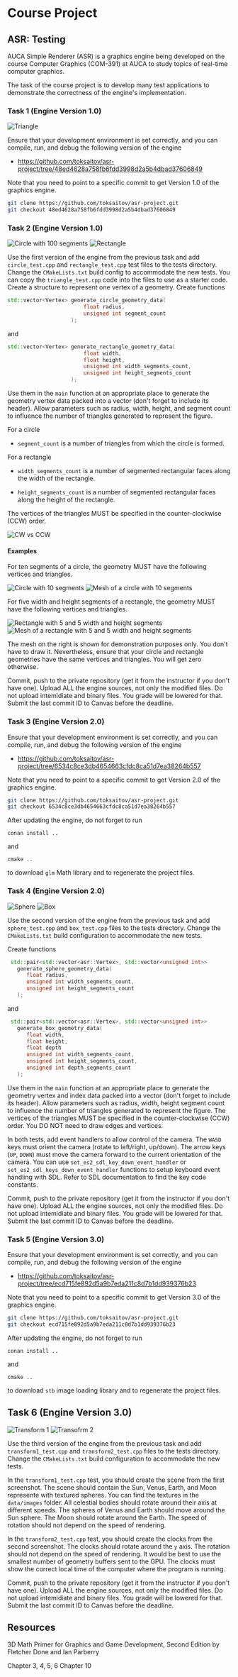 Course Project
==============

## ASR: Testing

AUCA Simple Renderer (ASR) is a graphics engine being developed on the course
Computer Graphics (COM-391) at AUCA to study topics of real-time computer
graphics.

The task of the course project is to develop many test applications to
demonstrate the correctness of the engine's implementation.

### Task 1 (Engine Version 1.0)

![Triangle](https://i.imgur.com/fOPt4OE.png)

Ensure that your development environment is set correctly, and you can compile,
run, and debug the following version of the engine

* <https://github.com/toksaitov/asr-project/tree/48ed4628a758fb6fdd3998d2a5b4dbad37606849>

Note that you need to point to a specific commit to get Version 1.0 of the
graphics engine.

```bash
git clone https://github.com/toksaitov/asr-project.git
git checkout 48ed4628a758fb6fdd3998d2a5b4dbad37606849
```

### Task 2 (Engine Version 1.0)

![Circle with 100 segments](https://i.imgur.com/cWuwmBI.png)
![Rectangle](https://i.imgur.com/XUcM9EG.png)

Use the first version of the engine from the previous task and add
`circle_test.cpp` and `rectangle_test.cpp` test files to the tests directory.
Change the `CMakeLists.txt` build config to accommodate the new tests. You can
copy the `triangle_test.cpp` code into the files to use as a starter code.
Create a structure to represent one vertex of a geometry. Create functions

```cpp
std::vector<Vertex> generate_circle_geometry_data(
                        float radius,
                        unsigned int segment_count
                    );
```

and

```cpp
std::vector<Vertex> generate_rectangle_geometry_data(
                        float width,
                        float height,
                        unsigned int width_segments_count,
                        unsigned int height_segments_count
                    );
```

Use them in the `main` function at an appropriate place to generate the geometry
vertex data packed into a vector (don't forget to include its header). Allow
parameters such as radius, width, height, and segment count to influence the
number of triangles generated to represent the figure.

For a circle

* `segment_count` is a number of triangles from which the circle is formed.

For a rectangle

* `width_segments_count` is a number of segmented rectangular faces along the
   width of the rectangle.

* `height_segments_count` is a number of segmented rectangular faces along the
   height of the rectangle.

The vertices of the triangles MUST be specified in the counter-clockwise (CCW)
order.

![CW vs CCW](https://www.khronos.org/opengl/wiki_opengl/images/Winding_order.png)

#### Examples

For ten segments of a circle, the geometry MUST have the following vertices and
triangles.

![Circle with 10 segments](https://i.imgur.com/y0dIDuo.png)
![Mesh of a circle with 10 segments](https://i.imgur.com/JHasEVd.png)

For five width and height segments of a rectangle, the geometry MUST have the
following vertices and triangles.

![Rectangle with 5 and 5 width and height segments](https://i.imgur.com/XUcM9EG.png)
![Mesh of a rectangle with 5 and 5 width and height segments](https://i.imgur.com/mc2me62.png)

The mesh on the right is shown for demonstration purposes only. You don't have
to draw it. Nevertheless, ensure that your circle and rectangle geometries have
the same vertices and triangles. You will get zero otherwise.

Commit, push to the private repository (get it from the instructor if you don't
have one). Upload ALL the engine sources, not only the modified files. Do not
upload intemidiate and binary files. You grade will be lowered for that. Submit
the last commit ID to Canvas before the deadline.

### Task 3 (Engine Version 2.0)

Ensure that your development environment is set correctly, and you can compile,
run, and debug the following version of the engine

* <https://github.com/toksaitov/asr-project/tree/6534c8ce3db4654663cfdc8ca51d7ea38264b557>

Note that you need to point to a specific commit to get Version 2.0 of the
graphics engine.

```bash
git clone https://github.com/toksaitov/asr-project.git
git checkout 6534c8ce3db4654663cfdc8ca51d7ea38264b557
```

After updating the engine, do not forget to run

```
conan install ..
```

and

```
cmake ..
```

to download `glm` Math library and to regenerate the project files.

### Task 4 (Engine Version 2.0)

![Sphere](https://i.imgur.com/eTUIFQE.png)
![Box](https://i.imgur.com/UBmVOt2.png)

Use the second version of the engine from the previous task and add
`sphere_test.cpp` and `box_test.cpp` files to the tests directory.  Change the
`CMakeLists.txt` build configuration to accommodate the new tests.

Create functions

```cpp
 std::pair<std::vector<asr::Vertex>, std::vector<unsigned int>>
   generate_sphere_geometry_data(
      float radius,
      unsigned int width_segments_count,
      unsigned int height_segments_count
   );
```

and

```cpp
 std::pair<std::vector<asr::Vertex>, std::vector<unsigned int>>
   generate_box_geometry_data(
      float width,
      float height,
      float depth
      unsigned int width_segments_count,
      unsigned int height_segments_count,
      unsigned int depth_segments_count
   );
```

Use them in the `main` function at an appropriate place to generate the geometry
vertex and index data packed into a vector (don't forget to include its header).
Allow parameters such as radius, width, height segment count to influence the
number of triangles generated to represent the figure. The vertices of the
triangles MUST be specified in the counter-clockwise (CCW) order. You DO NOT
need to draw edges and vertices.

In both tests, add event handlers to allow control of the camera. The `WASD`
keys must orient the camera (rotate to left/right, up/down). The arrow keys
(`UP`, `DOWN`) must move the camera forward to the current orientation of the
camera. You can use `set_es2_sdl_key_down_event_handler` or
`set_es2_sdl_keys_down_event_handler` functions to setup keyboard event handling
with SDL. Refer to SDL documentation to find the key code constants.

Commit, push to the private repository (get it from the instructor if you don't
have one). Upload ALL the engine sources, not only the modified files. Do not
upload intemidiate and binary files. You grade will be lowered for that. Submit
the last commit ID to Canvas before the deadline.

### Task 5 (Engine Version 3.0)

Ensure that your development environment is set correctly, and you can compile,
run, and debug the following version of the engine

* <https://github.com/toksaitov/asr-project/tree/ecd715fe892d5a9b7eda211c8d7b1dd939376b23>

Note that you need to point to a specific commit to get Version 3.0 of the
graphics engine.

```bash
git clone https://github.com/toksaitov/asr-project.git
git checkout ecd715fe892d5a9b7eda211c8d7b1dd939376b23
```

After updating the engine, do not forget to run

```
conan install ..
```

and

```
cmake ..
```

to download `stb` image loading library and to regenerate the project files. 

## Task 6 (Engine Version 3.0)

![Transform 1](https://i.imgur.com/crijcUt.png)
![Transofrm 2](https://i.imgur.com/423Lmbm.png)

Use the third version of the engine from the previous task and add
`transform1_test.cpp` and `transform2_test.cpp` files to the tests directory.
Change the `CMakeLists.txt` build configuration to accommodate the new tests.

In the `transform1_test.cpp` test, you should create the scene from the first
screenshot. The scene should contain the Sun, Venus, Earth, and Moon represente
with textured spheres. You can find the textures in the `data/images` folder.
All celestial bodies should rotate around their axis at different speeds. The
spheres of Venus and Earth should move around the Sun sphere. The Moon should
rotate around the Earth. The speed of rotation should not depend on the speed of
rendering.

In the `transform2_test.cpp` test, you should create the clocks from the second
screenshot. The clocks should rotate around the `y` axis. The rotation should
not depend on the speed of rendering. It would be best to use the smallest
number of geometry buffers sent to the GPU. The clocks must show the correct
local time of the computer where the program is running.

Commit, push to the private repository (get it from the instructor if you don't
have one). Upload ALL the engine sources, not only the modified files. Do not
upload intemidiate and binary files. You grade will be lowered for that. Submit
the last commit ID to Canvas before the deadline.

## Resources

3D Math Primer for Graphics and Game Development, Second Edition by Fletcher
Done and Ian Parberry

Chapter 3, 4, 5, 6
Chapter 10
